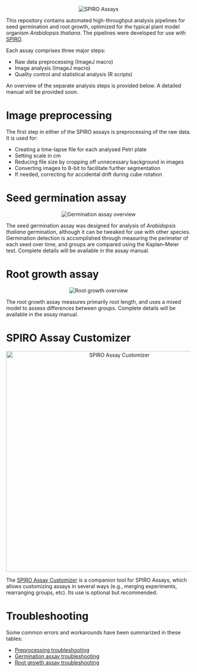 <p align="center">
  <img src="https://github.com/AlyonaMinina/Files_for_SPIRO_reps/blob/master/SPIRO.Assays%20files/SPIRO%20text%20logo.png?raw=true" title="SPIRO Assays">
</p>

This repository contains automated high-throughput analysis pipelines for seed germination and root growth, optimized for the typical plant model organism *Arabidopsis thaliana*. The pipelines were developed for use with [SPIRO](https://github.com/jonasoh/spiro). 

Each assay comprises three major steps:
* Raw data preprocessing (ImageJ macro)
* Image analysis (ImageJ macro)
* Quality control and statistical analysis (R scripts)

An overview of the separate analysis steps is provided below. A detailed manual will be provided soon.

# Image preprocessing

The first step in either of the SPIRO assays is preprocessing of the raw data. It is used for:
* Creating a time-lapse file for each analysed Petri plate
* Setting scale in cm
* Reducing file size by cropping off unnecessary background in images
* Converting images to 8-bit to facilitate further segmentation
* If needed, correcting for accidental drift during cube rotation

# Seed germination assay

<p align="center">
  <img src="https://github.com/AlyonaMinina/Files_for_SPIRO_reps/blob/master/SPIRO.Assays%20files/germination%20v1-resized.gif?raw=true" title="Germination assay overview">
</p>

The seed germination assay was designed for analysis of *Arabidopsis thaliana* germination, although it can be tweaked for use with other species. Germination detection is accomplished through measuring the perimeter of each seed over time, and groups are compared using the Kaplan–Meier test. Complete details will be available in the assay manual.

# Root growth assay

<p align="center">
  <img src="https://github.com/AlyonaMinina/Files_for_SPIRO_reps/blob/master/SPIRO.Assays%20files/root-grwoth-v1-resized.gif?raw=true" title="Root growth overview">
</p>

The root growth assay measures primarily root length, and uses a mixed model to assess differences between groups. Complete details will be available in the assay manual.

# SPIRO Assay Customizer

<p align="center">
  <img src="https://user-images.githubusercontent.com/6480370/86357062-ce289280-bc5c-11ea-816f-a656977b224c.png" alt="SPIRO Assay Customizer" width=602>
</p>

The [SPIRO Assay Customizer](https://github.com/jonasoh/spiro-assay-customizer) is a companion tool for SPIRO Assays, which allows customizing assays in several ways (e.g., merging experiments, rearranging groups, etc). Its use is optional but recommended. 

# Troubleshooting

Some common errors and workarounds have been summarized in these tables:
* [Preprocessing troubleshooting](https://github.com/AlyonaMinina/Files_for_SPIRO_reps/blob/master/SPIRO.Assays%20files/Preprocessing%20troubleshooting.md)
* [Germination assay troubleshooting](https://github.com/AlyonaMinina/Files_for_SPIRO_reps/blob/master/SPIRO.Assays%20files/Germination%20assay%20troubleshooting.md)
* [Root growth assay troubleshooting](https://github.com/AlyonaMinina/Files_for_SPIRO_reps/blob/master/SPIRO.Assays%20files/Root%20growth%20assay%20troubleshooting.md)
